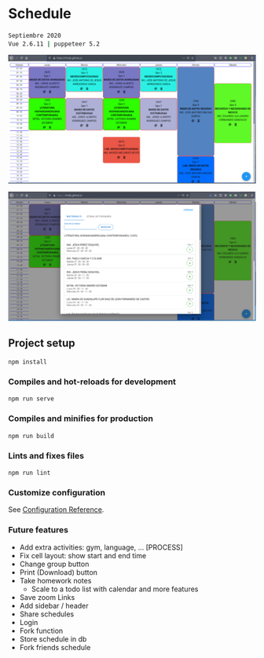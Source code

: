 # Schedule

```sh
Septiembre 2020
Vue 2.6.11 | puppeteer 5.2
```

![proof](assets/proof.jpg)

![proof2](assets/proof2.png)

## Project setup

```
npm install
```

### Compiles and hot-reloads for development

```
npm run serve
```

### Compiles and minifies for production

```
npm run build
```

### Lints and fixes files

```
npm run lint
```

### Customize configuration

See [Configuration Reference](https://cli.vuejs.org/config/).

### Future features

- Add extra activities: gym, language, ... [PROCESS]
- Fix cell layout: show start and end time
- Change group button
- Print (Download) button
- Take homework notes
  - Scale to a todo list with calendar and more features
- Save zoom Links
- Add sidebar / header
- Share schedules
- Login
- Fork function
- Store schedule in db
- Fork friends schedule
